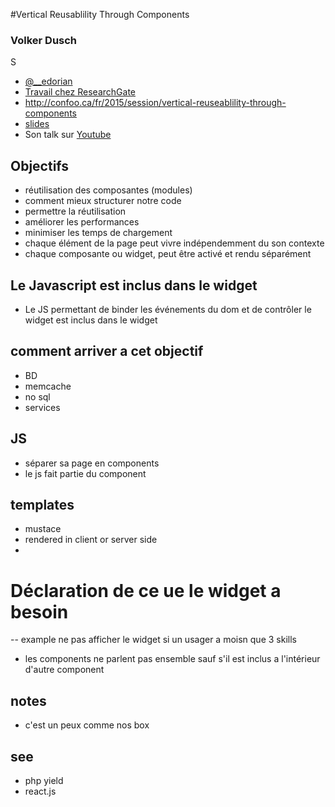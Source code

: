 #Vertical Reusablility Through Components

### Volker Dusch
S
- [@__edorian](https://twitter.com/__edorian) 
- [Travail chez ResearchGate](http://www.researchgate.net/)
- http://confoo.ca/fr/2015/session/vertical-reuseablility-through-components
- [slides](https://dl.dropboxusercontent.com/u/3615626/slides/Vertical-reusability-through-components-PHPNW13-Manchester.pdf)
- Son talk sur [Youtube](https://www.youtube.com/watch?v=l-ZckcPVnN8)

## Objectifs
- réutilisation des composantes (modules)
- comment mieux structurer notre code
- permettre la réutilisation
- améliorer les performances
- minimiser les temps de chargement
- chaque élément de la page peut vivre indépendemment du son contexte
- chaque composante ou widget, peut être activé et rendu séparément

## Le Javascript est inclus dans le widget
- Le JS permettant de binder les événements du dom et de contrôler le widget est inclus dans le widget



## comment arriver a cet objectif

- BD
- memcache
- no sql
- services

## JS
- séparer sa page en components
 - le js fait partie du component

## templates
- mustace
 - rendered in client or server side
- 


# Déclaration de ce ue le widget a besoin
-- example ne pas afficher le widget si un usager a moisn que 3 skills
- les components ne parlent pas ensemble sauf s'il est inclus a l'intérieur d'autre component


## notes
- c'est un peux comme nos box


## see
- php yield
- react.js

